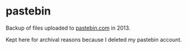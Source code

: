 # pastebin
Backup of files uploaded to [pastebin.com](https://pastebin.com) in 2013. 

Kept here for archival reasons because I deleted my pastebin account.
